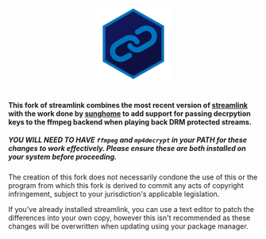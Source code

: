 <div align="center"><a href="https://streamlink.github.io/"><img height="150" alt="Streamlink" src="https://raw.githubusercontent.com/streamlink/streamlink/master/icon.svg"></a></div><br>

#### This fork of streamlink combines the most recent version of [streamlink](https://github.com/streamlink/streamlink) with the work done by [sunghome](https://github.com/sunghome/streamlink_optionalkey/) to add support for passing decrpytion keys to the ffmpeg backend when playing back DRM protected streams.

##### YOU WILL NEED TO HAVE `ffmpeg` and `mp4decrypt` in your PATH for these changes to work effectively. Please ensure these are both installed on your system before proceeding.

The creation of this fork does not necessarily condone the use of this or the program from which this fork is derived to commit any acts of copyright infringement, subject to your jurisdiction's applicable legislation.
 
If you've already installed streamlink, you can use a text editor to patch the differences into your own copy, however this isn't recommended as these changes will be overwritten when updating using your package manager.
 